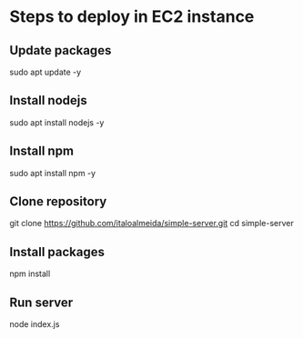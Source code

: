 # Steps to deploy in EC2 instance

## Update packages

sudo apt update -y

## Install nodejs

sudo apt install nodejs -y

## Install npm

sudo apt install npm -y

## Clone repository

git clone https://github.com/italoalmeida/simple-server.git
cd simple-server

## Install packages

npm install

## Run server

node index.js
